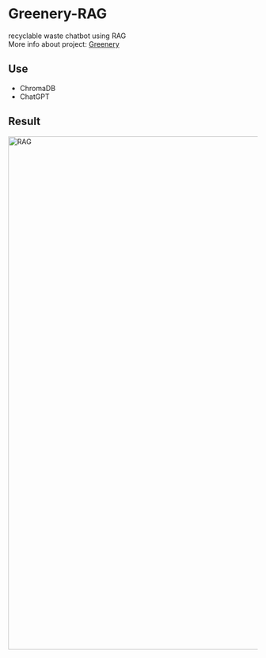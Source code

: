 # Greenery-RAG
recyclable waste chatbot using RAG
<br>
More info about project: [Greenery](https://github.com/bkk21/Greenery)

## Use
- ChromaDB
- ChatGPT

## Result
<img width="1037" alt="RAG" src="https://github.com/the0807/Greenery-RAG/assets/73097985/9f208493-6296-4421-aeca-1a6818569c09">
